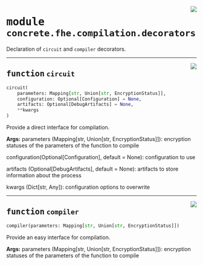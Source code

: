 <!-- markdownlint-disable -->

<a href="../../../compilers/concrete-compiler/compiler/lib/Bindings/Python/concrete/fhe/compilation/decorators.py#L0"><img align="right" style="float:right;" src="https://img.shields.io/badge/-source-cccccc?style=flat-square"></a>

# <kbd>module</kbd> `concrete.fhe.compilation.decorators`
Declaration of `circuit` and `compiler` decorators. 


---

<a href="../../../compilers/concrete-compiler/compiler/lib/Bindings/Python/concrete/fhe/compilation/decorators.py#L18"><img align="right" style="float:right;" src="https://img.shields.io/badge/-source-cccccc?style=flat-square"></a>

## <kbd>function</kbd> `circuit`

```python
circuit(
    parameters: Mapping[str, Union[str, EncryptionStatus]],
    configuration: Optional[Configuration] = None,
    artifacts: Optional[DebugArtifacts] = None,
    **kwargs
)
```

Provide a direct interface for compilation. 



**Args:**
  parameters (Mapping[str, Union[str, EncryptionStatus]]):  encryption statuses of the parameters of the function to compile 

 configuration(Optional[Configuration], default = None):  configuration to use 

 artifacts (Optional[DebugArtifacts], default = None):  artifacts to store information about the process 

 kwargs (Dict[str, Any]):  configuration options to overwrite 


---

<a href="../../../compilers/concrete-compiler/compiler/lib/Bindings/Python/concrete/fhe/compilation/decorators.py#L78"><img align="right" style="float:right;" src="https://img.shields.io/badge/-source-cccccc?style=flat-square"></a>

## <kbd>function</kbd> `compiler`

```python
compiler(parameters: Mapping[str, Union[str, EncryptionStatus]])
```

Provide an easy interface for compilation. 



**Args:**
  parameters (Mapping[str, Union[str, EncryptionStatus]]):  encryption statuses of the parameters of the function to compile 


